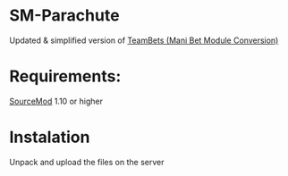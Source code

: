 # SM-Parachute
Updated & simplified version of [TeamBets (Mani Bet Module Conversion)](https://forums.alliedmods.net/showthread.php?t=56601?t=56601) 

# Requirements:
[SourceMod](https://www.sourcemod.net/downloads.php?branch=stable) 1.10 or higher

# Instalation
Unpack and upload the files on the server
